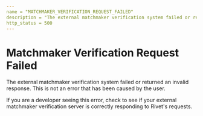 ```yaml
---
name = "MATCHMAKER_VERIFICATION_REQUEST_FAILED"
description = "The external matchmaker verification system failed or returned an invalid response."
http_status = 500
---
```


# Matchmaker Verification Request Failed

The external matchmaker verification system failed or returned an invalid response. This is not an error that
has been caused by the user.

If you are a developer seeing this error, check to see if your external matchmaker verification server is
correctly responding to Rivet's requests.
